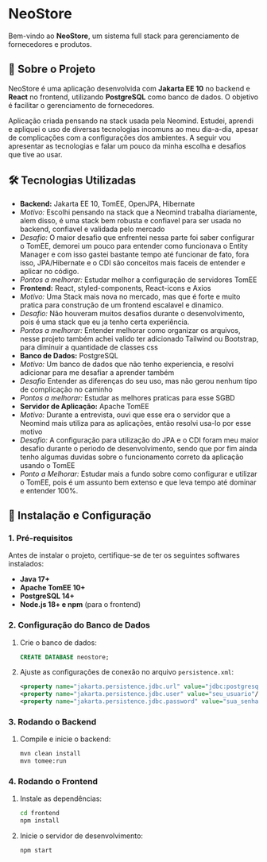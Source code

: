 # NeoStore

Bem-vindo ao **NeoStore**, um sistema full stack para gerenciamento de fornecedores e produtos.

## 🚀 Sobre o Projeto
NeoStore é uma aplicação desenvolvida com **Jakarta EE 10** no backend e **React** no frontend, utilizando **PostgreSQL** como banco de dados. O objetivo é facilitar o gerenciamento de fornecedores.

Aplicação criada pensando na stack usada pela Neomind. Estudei, aprendi e apliquei o uso de diversas tecnologias incomuns ao meu dia-a-dia, apesar de complicações com a configurações dos ambientes. A seguir vou apresentar as tecnologias e falar um pouco da minha escolha e desafios que tive ao usar.

## 🛠️ Tecnologias Utilizadas
- **Backend:** Jakarta EE 10, TomEE, OpenJPA, Hibernate
- *Motivo:* Escolhi pensando na stack que a Neomind trabalha diariamente, alem disso, é uma stack bem robusta e confiavel para ser usada no backend, confiavel e validada pelo mercado
- *Desafio:* O maior desafio que enfrentei nessa parte foi saber configurar o TomEE, demorei um pouco para entender como funcionava o Entity Manager e com isso gastei bastante tempo até funcionar de fato, fora isso, JPA/Hibernate e o CDI são conceitos mais faceis de entender e aplicar no código.
- *Pontos a melhorar:* Estudar melhor a configuração de servidores TomEE
- **Frontend:** React, styled-components, React-icons e Axios
- *Motivo:* Uma Stack mais nova no mercado, mas que é forte e muito pratica para construção de um frontend escalavel e dinamico.
- *Desafio:* Não houveram muitos desafios durante o desenvolvimento, pois é uma stack que eu ja tenho certa experiência.
- *Pontos a melhorar:* Entender melhorar como organizar os arquivos, nesse projeto também achei valido ter adicionado Tailwind ou Bootstrap, para diminuir a quantidade de classes css
- **Banco de Dados:** PostgreSQL  
- *Motivo:* Um banco de dados que não tenho experiencia, e resolvi adicionar para me desafiar a aprender também
- *Desafio* Entender as diferenças do seu uso, mas não gerou nenhum tipo de complicação no caminho
- *Pontos a melhorar:* Estudar as melhores praticas para esse SGBD
- **Servidor de Aplicação:** Apache TomEE
- *Motivo:* Durante a entrevista, ouvi que esse era o servidor que a Neomind mais utiliza para as aplicações, então resolvi usa-lo por esse motivo
- *Desafio:* A configuração para utilização do JPA e o CDI foram meu maior desafio durante o periodo de desenvolvimento, sendo que por fim ainda tenho algumas duvidas sobre o funcionamento correto da aplicação usando o TomEE
- *Ponto a Melhorar:* Estudar mais a fundo sobre como configurar e utilizar o TomEE, pois é um assunto bem extenso e que leva tempo até dominar e entender 100%.

## 📌 Instalação e Configuração
### **1. Pré-requisitos**
Antes de instalar o projeto, certifique-se de ter os seguintes softwares instalados:
- **Java 17+**
- **Apache TomEE 10+**
- **PostgreSQL 14+**
- **Node.js 18+ e npm** (para o frontend)

### **2. Configuração do Banco de Dados**
1. Crie o banco de dados:
   ```sql
   CREATE DATABASE neostore;
   ```
2. Ajuste as configurações de conexão no arquivo `persistence.xml`:
   ```xml
   <property name="jakarta.persistence.jdbc.url" value="jdbc:postgresql://localhost:5432/neostore"/>
   <property name="jakarta.persistence.jdbc.user" value="seu_usuario"/>
   <property name="jakarta.persistence.jdbc.password" value="sua_senha"/>
   ```

### **3. Rodando o Backend**
1. Compile e inicie o backend:
   ```sh
   mvn clean install
   mvn tomee:run
   ```

### **4. Rodando o Frontend**
1. Instale as dependências:
   ```sh
   cd frontend
   npm install
   ```
2. Inicie o servidor de desenvolvimento:
   ```sh
   npm start
   ```


